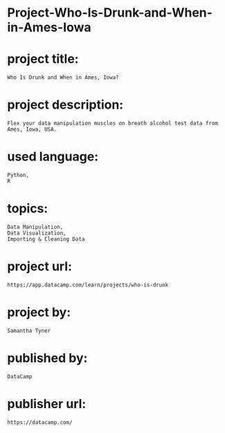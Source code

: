 # Project-Who-Is-Drunk-and-When-in-Ames-Iowa

# project title:

    Who Is Drunk and When in Ames, Iowa?

# project description:

    Flex your data manipulation muscles on breath alcohol test data from Ames, Iowa, USA.

# used language:

    Python,
    R

# topics:

    Data Manipulation,
    Data Visualization,
    Importing & Cleaning Data

# project url:

    https://app.datacamp.com/learn/projects/who-is-drunk

# project by:

    Samantha Tyner

# published by:

    DataCamp

# publisher url:

    https://datacamp.com/
